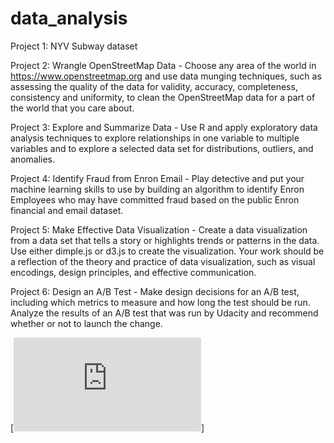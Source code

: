 # data_analysis

Project 1: NYV Subway dataset

Project 2: Wrangle OpenStreetMap Data - Choose any area of the world in https://www.openstreetmap.org and use data munging techniques, such as assessing the quality of the data for validity, accuracy, completeness, consistency and uniformity, to clean the OpenStreetMap data for a part of the world that you care about.

Project 3: Explore and Summarize Data - Use R and apply exploratory data analysis techniques to explore relationships in one variable to multiple variables and to explore a selected data set for distributions, outliers, and anomalies.

Project 4: Identify Fraud from Enron Email - Play detective and put your machine learning skills to use by building an algorithm to identify Enron Employees who may have committed fraud based on the public Enron financial and email dataset.

Project 5: Make Effective Data Visualization - Create a data visualization from a data set that tells a story or highlights trends or patterns in the data. Use either dimple.js or d3.js to create the visualization. Your work should be a reflection of the theory and practice of data visualization, such as visual encodings, design principles, and effective communication.

Project 6: Design an A/B Test - Make design decisions for an A/B test, including which metrics to measure and how long the test should be run. Analyze the results of an A/B test that was run by Udacity and recommend whether or not to launch the change.

[![Data Analyst Nanodegree](https://github.com/cfung/data_analysis/blob/master/nd-grad-cert.pdf)]
